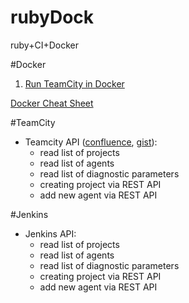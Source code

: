 # rubyDock
ruby+CI+Docker

#Docker
1) [Run TeamCity in Docker](https://lostechies.com/gabrielschenker/2016/03/22/ci-with-teamcity-and-docker/)

[Docker Cheat Sheet](https://www.docker.com/sites/default/files/Docker_CheatSheet_08.09.2016.pdf)


#TeamCity
- Teamcity API ([confluence](https://confluence.jetbrains.com/display/TCD10/REST+API), [gist](https://gist.github.com/carlspring/6762356)):
    * read list of projects
    * read list of agents
    * read list of diagnostic parameters
    * creating project via REST API
    * add new agent via REST API

#Jenkins
- Jenkins API:
    * read list of projects
    * read list of agents
    * read list of diagnostic parameters
    * creating project via REST API
    * add new agent via REST API

